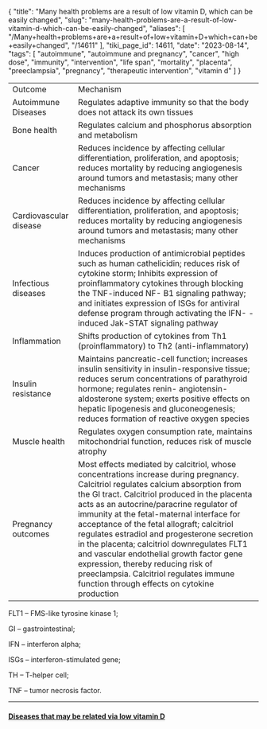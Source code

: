{
    "title": "Many health problems are a result of low vitamin D, which can be easily changed",
    "slug": "many-health-problems-are-a-result-of-low-vitamin-d-which-can-be-easily-changed",
    "aliases": [
        "/Many+health+problems+are+a+result+of+low+vitamin+D+which+can+be+easily+changed",
        "/14611"
    ],
    "tiki_page_id": 14611,
    "date": "2023-08-14",
    "tags": [
        "autoimmune",
        "autoimmune and pregnancy",
        "cancer",
        "high dose",
        "immunity",
        "intervention",
        "life span",
        "mortality",
        "placenta",
        "preeclampsia",
        "pregnancy",
        "therapeutic intervention",
        "vitamin d"
    ]
}


| | |
| --- | --- |
| Outcome | Mechanism |
| Autoimmune Diseases | Regulates adaptive immunity so that the body does not attack its own tissues |
| Bone health | Regulates calcium and phosphorus absorption and metabolism |
| Cancer | Reduces incidence by affecting cellular differentiation, proliferation, and apoptosis; reduces mortality by reducing angiogenesis around tumors and metastasis; many other mechanisms |
| Cardiovascular disease | Reduces incidence by affecting cellular differentiation, proliferation, and apoptosis; reduces mortality by reducing angiogenesis around tumors and metastasis; many other mechanisms |
| Infectious diseases | Induces production of antimicrobial peptides such as human cathelicidin; reduces risk of cytokine storm; Inhibits expression of proinflammatory cytokines through blocking the TNF-induced NF- B1 signaling pathway; and initiates expression of ISGs for antiviral defense program through activating the IFN- -induced Jak-STAT signaling pathway |
| Inflammation | Shifts production of cytokines from Th1 (proinflammatory) to Th2 (anti-inflammatory) |
| Insulin resistance | Maintains pancreatic-cell function; increases insulin sensitivity in insulin-responsive tissue; reduces serum concentrations of parathyroid hormone; regulates renin- angiotensin-aldosterone system; exerts positive effects on hepatic lipogenesis and gluconeogenesis; reduces formation of reactive oxygen species |
| Muscle health | Regulates oxygen consumption rate, maintains mitochondrial function, reduces risk of muscle atrophy |
| Pregnancy outcomes | Most effects mediated by calcitriol, whose concentrations increase during pregnancy. Calcitriol regulates calcium absorption from the GI tract. Calcitriol produced in the placenta acts as an autocrine/paracrine regulator of immunity at the fetal-maternal interface for acceptance of the fetal allograft; calcitriol regulates estradiol and progesterone secretion in the placenta; calcitriol downregulates FLT1 and vascular endothelial growth factor gene expression, thereby reducing risk of preeclampsia. Calcitriol regulates immune function through effects on cytokine production |

FLT1 – FMS-like tyrosine kinase 1; 

GI – gastrointestinal; 

IFN – interferon alpha; 

ISGs – interferon-stimulated gene;

TH – T-helper cell; 

TNF – tumor necrosis factor.

---

#### [Diseases that may be related via low vitamin D](/posts/diseases-that-may-be-related-via-low-vitamin-d)

<!-- ~tc~ (alias(mechanisms Grant)) ~/tc~ -->